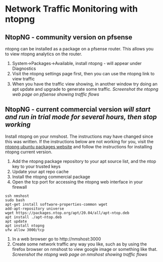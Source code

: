 # Network Traffic Monitoring with ntopng

## NtopNG - community version on pfsense
ntopng can be installed as a package on a pfsense router. This allows you to view ntopng analytics on the router.

1. System->Packages->Available, install ntopng - will appear under Diagnostics
1. Visit the ntopng settings page first, then you can use the ntopng link to view traffic
1. When you have the traffic view showing, in another window try doing an apt update and upgrade to generate some traffic. *Screenshot the ntopng web page on pfsense showing traffic flows*

## NtopNG - current commercial version *will start and run in trial mode for several hours, then stop working*
Install ntopng on your nmshost. The instructions may have changed since this was written. If the instructions below are not working for you, visit the [ntopng ubuntu packages website](https://packages.ntop.org/apt-stable/) and follow the instructions for installing ntopng current version.

1. Add the ntopng package repository to your apt source list, and the ntop key to your trusted keys
1. Update your apt repo cache
1. Install the ntopng commercial package
1. Open the tcp port for accessing the ntopng web interface in your firewall

```
ssh nmshost
sudo bash
apt-get install software-properties-common wget
add-apt-repository universe
wget https://packages.ntop.org/apt/20.04/all/apt-ntop.deb
apt install ./apt-ntop.deb
apt update
apt install ntopng
ufw allow 3000/tcp
```
1. In a web browser go to http://nmshost:3000
1. Create some network traffic any way you like, such as by using the firefox browser on nmshost to view google image or something like that. *Screenshot the ntopng web page on nmshost showing traffic flows*
